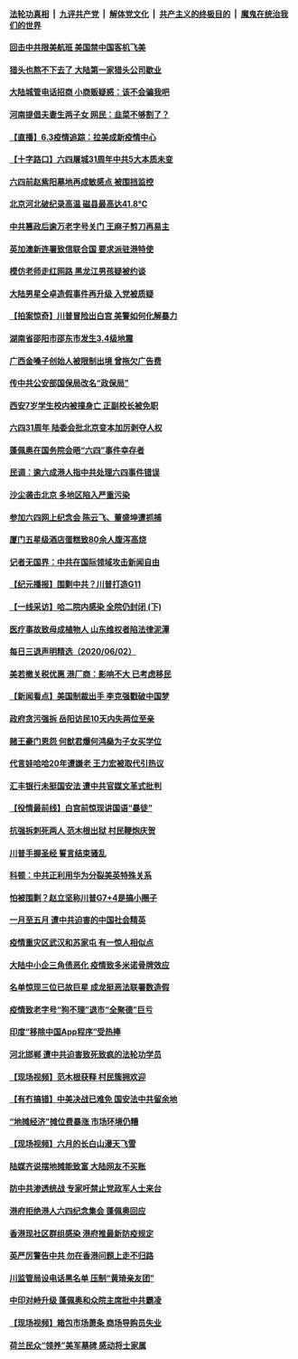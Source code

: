 

####  [法轮功真相](../../../../basic/blob/master/README.md?t=06040102) &nbsp;|&nbsp; [九评共产党](../../../../9ping.md/blob/master/README.md?t=06040102) &nbsp;|&nbsp; [解体党文化](../../../../jtdwh.md/blob/master/README.md?t=06040102)  &nbsp;|&nbsp; [共产主义的终极目的](../../../../gczydzjmd.md/blob/master/README.md?t=06040102) &nbsp;|&nbsp; [魔鬼在统治我们的世界](../../../../mgztzwmdsj.md/blob/master/README.md?t=06040102) 

#### [回击中共限美航班 美国禁中国客机飞美](../pages/nsc413/n12158407.md?t=06040102) 

#### [猎头也熬不下去了 大陆第一家猎头公司歇业](../pages/nsc413/n12158416.md?t=06040102) 

#### [大陆城管电话招商 小商贩疑惑：该不会骗我吧](../pages/nsc413/n12158258.md?t=06040102) 

#### [河南提倡夫妻生两子女 网民：韭菜不够割了？](../pages/nsc413/n12158276.md?t=06040102) 


#### [【直播】6.3疫情追踪：拉美成新疫情中心](../pages/nsc413/n12157990.md?t=06040102) 

#### [【十字路口】六四屠城31周年中共5大本质未变](../pages/nsc413/n12156683.md?t=06040102) 

#### [六四前赵紫阳墓地再成敏感点 被围挡监控](../pages/nsc413/n12157869.md?t=06040102) 

#### [北京河北破纪录高温 磁县最高达41.8℃](../pages/nsc413/n12157789.md?t=06040102) 

#### [中共篡政后逾万老字号关门 王麻子剪刀再易主](../pages/nsc413/n12157184.md?t=06040102) 

#### [英加澳新连署致信联合国 要求派驻港特使](../pages/nsc413/n12157551.md?t=06040102) 

#### [模仿老师走红网路 黑龙江男孩疑被约谈](../pages/nsc413/n12157319.md?t=06040102) 

#### [大陆男星仝卓造假事件再升级 入党被质疑](../pages/nsc413/n12157325.md?t=06040102) 

#### [【拍案惊奇】川普冒险出白宫 美警如何化解暴力](../pages/nsc413/n12156707.md?t=06040102) 

#### [湖南省邵阳市邵东市发生3.4级地震](../pages/nsc413/n12157173.md?t=06040102) 

#### [广西金嗓子创始人被限制出境 曾拖欠广告费](../pages/nsc413/n12157121.md?t=06040102) 

#### [传中共公安部国保局改名“政保局”](../pages/nsc413/n12157100.md?t=06040102) 

#### [西安7岁学生校内被撞身亡 正副校长被免职](../pages/nsc413/n12157031.md?t=06040102) 

#### [六四31周年 陆委会批北京变本加厉剥夺人权](../pages/nsc413/n12157138.md?t=06040102) 

#### [蓬佩奥在国务院会晤“六四”事件幸存者](../pages/nsc413/n12156948.md?t=06040102) 

#### [民调：逾六成港人指中共处理六四事件错误](../pages/nsc413/n12156989.md?t=06040102) 

#### [沙尘袭击北京 多地区陷入严重污染](../pages/nsc413/n12156987.md?t=06040102) 

#### [参加六四网上纪念会 陈云飞、董盛坤遭抓捕](../pages/nsc413/n12156717.md?t=06040102) 

#### [厦门五星级酒店蛋糕致80余人腹泻高烧](../pages/nsc413/n12156999.md?t=06040102) 

#### [记者无国界：中共在国际领域攻击新闻自由](../pages/nsc413/n12156755.md?t=06040102) 

#### [【纪元播报】围剿中共？川普打造G11](../pages/nsc413/n12156669.md?t=06040102) 

#### [【一线采访】哈二院内感染 全院仍封闭 (下)](../pages/nsc413/n12155051.md?t=06040102) 

#### [医疗事故致母成植物人 山东维权者陷法律泥潭](../pages/nsc413/n12156492.md?t=06040102) 

#### [每日三退声明精选（2020/06/02）](../pages/nsc413/n12156781.md?t=06040102) 

#### [美若撤关税优惠 港厂商：影响不大 已考虑移民](../pages/nsc413/n12156684.md?t=06040102) 

#### [【新闻看点】美国制裁出手 李克强戳破中国梦](../pages/nsc413/n12156207.md?t=06040102) 

#### [政府贪污强拆 岳阳访民10天内失两位至亲](../pages/nsc413/n12155698.md?t=06040102) 

#### [赌王豪门恩怨 何猷君爆何鸿燊为子女买学位](../pages/nsc413/n12156484.md?t=06040102) 

#### [代言娃哈哈20年遭嫌老 王力宏被取代引热议](../pages/nsc413/n12156302.md?t=06040102) 

#### [汇丰银行未挺国安法 遭中共官媒文革式批判](../pages/nsc413/n12156475.md?t=06040102) 

#### [【役情最前线】白宫前惊现讲国语“暴徒”](../pages/nsc413/n12156240.md?t=06040102) 

#### [抗强拆刺死两人 范木根出狱 村民鞭炮庆贺](../pages/nsc413/n12156459.md?t=06040102) 

#### [川普手握圣经 誓言结束骚乱](../pages/nsc413/n12156521.md?t=06040102) 

#### [科顿：中共正利用华为分裂美英特殊关系](../pages/nsc413/n12156396.md?t=06040102) 

#### [怕被围剿？赵立坚称川普G7+4是搞小圈子](../pages/nsc413/n12155925.md?t=06040102) 

#### [一月至五月 遭中共迫害的中国社会精英](../pages/nsc413/n12152992.md?t=06040102) 

#### [疫情重灾区武汉和苏家屯 有一惊人相似点](../pages/nsc413/n12150824.md?t=06040102) 

#### [大陆中小企三角债恶化 疫情致多米诺骨牌效应](../pages/nsc413/n12156209.md?t=06040102) 

#### [名单惊现三位已故巨星 成龙挺恶法联署数造假](../pages/nsc413/n12156141.md?t=06040102) 

#### [疫情致老字号“狗不理”退市“全聚德”巨亏](../pages/nsc413/n12156229.md?t=06040102) 

#### [印度“移除中国App程序”受热捧](../pages/nsc413/n12156104.md?t=06040102) 

#### [河北邯郸 遭中共迫害致死致疯的法轮功学员](../pages/nsc413/n12152392.md?t=06040102) 

#### [【现场视频】范木根获释 村民簇拥欢迎](../pages/nsc413/n12156043.md?t=06040102) 

#### [【有冇搞错】中美决战已难免 国安法中共留余地](../pages/nsc413/n12156164.md?t=06040102) 

#### [“地摊经济”摊位费暴涨 市场环境仍糟](../pages/nsc413/n12156015.md?t=06040102) 

#### [【现场视频】六月的长白山漫天飞雪](../pages/nsc413/n12155888.md?t=06040102) 

#### [陆媒齐说摆地摊能致富 大陆网友不买账](../pages/nsc413/n12155826.md?t=06040102) 

#### [防中共渗透统战 专家吁禁止党政军人士来台](../pages/nsc413/n12154932.md?t=06040102) 

#### [港府拒绝港人六四纪念集会 蓬佩奥回应](../pages/nsc413/n12155799.md?t=06040102) 

#### [香港现社区群组感染 港府推最新防疫规定](../pages/nsc413/n12155339.md?t=06040102) 

#### [英严厉警告中共 勿在香港问题上走不归路](../pages/nsc413/n12155666.md?t=06040102) 

#### [川监管局设电话黑名单 压制“黄琦亲友团”](../pages/nsc413/n12155759.md?t=06040102) 

#### [中印对峙升级 蓬佩奥和众院主席批中共霸凌](../pages/nsc413/n12155749.md?t=06040102) 

#### [【现场视频】箱包市场萧条 商场导购员失业](../pages/nsc413/n12155209.md?t=06040102) 

#### [荷兰民众“领养”美军墓碑 感动将士家属](../pages/nsc413/n12155273.md?t=06040102) 

